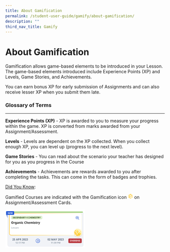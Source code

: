 ```yaml
---
title: About Gamification
permalink: /student-user-guide/gamify/about-gamification/
description: ""
third_nav_title: Gamify
---
```

<h1 id="about-gamification-to-include-leaderboard-">About Gamification</h1>
<p>Gamification allows game-based elements to be introduced in your Lesson. The game-based elements introduced include Experience Points (XP) and Levels, Game Stories, and Achievements. </p>
<p>You can earn bonus XP for early submission of Assignments and can also receive lesser XP when you submit them late.</p>
<h3 id="-glossary-of-terms-">Glossary of Terms</h3>
<hr>
<p><strong>Experience Points (XP)</strong> - XP is awarded to you to measure your progress within the game. XP is converted from marks awarded from your Assignment/Assessment.</p>
<p><strong>Levels</strong> - Levels are dependent on the XP collected. When you collect enough XP, you can level up (progress to the next level).</p>
<p><strong>Game Stories</strong> - You can read about the scenario your teacher has designed for you as you progress in the Course</p>
<p><strong>Achievements</strong> - Achievements are rewards awarded to you after completing the tasks. This can come in the form of badges and trophies.</p>
<u>Did You Know</u>:
<p>Gamified Courses are indicated with the Gamification icon <img style="width:1rem; display: inline;" src="/images/Icons/Game.svg"> on Assignment/Assessment Cards.</p>
 <img style="width: 50%;" src="/images/1Student/G-AboutGamification1.png">